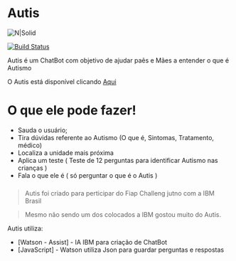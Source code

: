 # Autis

![N|Solid](https://1.bp.blogspot.com/-Vab-9RDRhCg/XvZRcpqYq3I/AAAAAAAAAy8/ugOAbm4pMfER6zpdRzNRDNSNPGKFOr7bQCK4BGAsYHg/s320/autis.jfif)

[![Build Status](https://travis-ci.org/joemccann/dillinger.svg?branch=master)](https://travis-ci.org/joemccann/dillinger)

Autis é um ChatBot com objetivo de ajudar paẽs e Mães a entender o que é Autismo

O Autis está disponível clicando <a href="https://web-chat.global.assistant.watson.cloud.ibm.com/preview.html?region=us-south&integrationID=25eb8f13-985c-460d-b804-efea2068bfdd&serviceInstanceID=1ebf3136-debb-4261-ae4e-087d38243505">Aqui</a> 

# O que ele pode fazer!

  - Sauda o usuário;
  - Tira dúvidas referente ao Autismo (O que é, Sintomas, Tratamento, médico)
  - Localiza a unidade mais próxima 
  - Aplica um teste ( Teste de 12 perguntas para identificar Autismo nas crianças )
  - Fala o que ele é ( só perguntar o que é o Autis )

### 


> Autis foi criado para perticipar do Fiap Challeng jutno com a IBM Brasil

> Mesmo não sendo um dos colocados a IBM gostou muito do Autis. 

Autis utiliza:

* [Watson - Assist] - IA IBM para criação de ChatBot
* [JavaScript] - Watson utiliza Json para guardar perguntas e respostas
